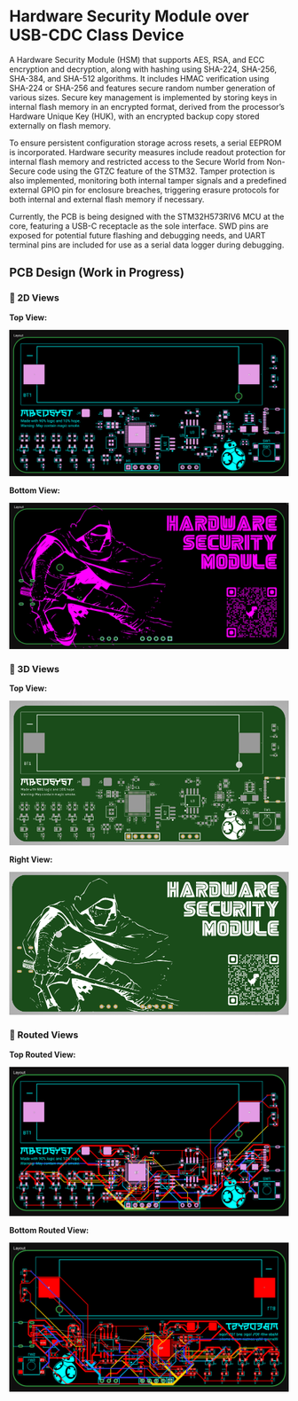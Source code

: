 # Hardware Security Module over USB-CDC Class Device
A Hardware Security Module (HSM) that supports AES, RSA, and ECC encryption and decryption, along with hashing using SHA-224, SHA-256, SHA-384, and SHA-512 algorithms. It includes HMAC verification using SHA-224 or SHA-256 and features secure random number generation of various sizes. Secure key management is implemented by storing keys in internal flash memory in an encrypted format, derived from the processor’s Hardware Unique Key (HUK), with an encrypted backup copy stored externally on flash memory.  

To ensure persistent configuration storage across resets, a serial EEPROM is incorporated. Hardware security measures include readout protection for internal flash memory and restricted access to the Secure World from Non-Secure code using the GTZC feature of the STM32. Tamper protection is also implemented, monitoring both internal tamper signals and a predefined external GPIO pin for enclosure breaches, triggering erasure protocols for both internal and external flash memory if necessary.  

Currently, the PCB is being designed with the STM32H573RIV6 MCU at the core, featuring a USB-C receptacle as the sole interface. SWD pins are exposed for potential future flashing and debugging needs, and UART terminal pins are included for use as a serial data logger during debugging.


## PCB Design (Work in Progress)

### 🧷 2D Views
**Top View:**

![2D Top View](PCB/01.%20PCB%20View%202D%20Top%20Silkscreen.png)

**Bottom View:**

![2D Bottom View](PCB/02.%20PCB%20View%202D%20Bottom%20Silkscreen.png)

### 🧷 3D Views
**Top View:**

![Gerber Top View](PCB/03.%20PCB%20Gerber%20View%20Top.png)

**Right View:**

![Gerber Right View](PCB/04.%20PCB%20Gerber%20View%20Bottom.png)

### 🧷 Routed Views
**Top Routed View:**

![2D Top Routed View](PCB/05.%20PCB%20View%202D%20Top%20Routed.png)

**Bottom Routed View:**

![2D Bottom Routed View](PCB/06.%20PCB%20View%202D%20Bottom%20Routed.png)
